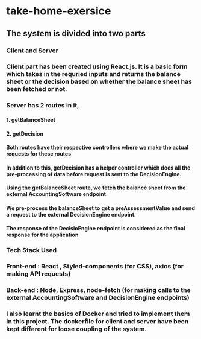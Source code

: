 # take-home-exersice

## The system is divided into two parts
### Client and Server
### Client part has been created using React.js. It is a basic form which takes in the requried inputs and returns the balance sheet or the decision based on whether the balance sheet has been fetched or not.
### Server has 2 routes in it, 
#### 1. getBalanceSheet
#### 2. getDecision
#### Both routes have their respective controllers where we make the actual requests for these routes
#### In addition to this, getDecision has a helper controller which does all the pre-processing of data before request is sent to the DecisionEngine.
#### Using the getBalanceSheet route, we fetch the balance sheet from the external AccountingSoftware endpoint.
#### We pre-process the balanceSheet to get a preAssessmentValue and send a request to the external DecisionEngine endpoint.
#### The response of the DecisioEngine endpoint is considered as the final response for the application


### Tech Stack Used
### Front-end : React , Styled-components (for CSS), axios (for making API requests)
### Back-end : Node, Express, node-fetch (for making calls to the external AccountingSoftware and DecisionEngine endpoints)

### I also learnt the basics of Docker and tried to implement them in this project. The dockerfile for client and server have been kept different for loose coupling of the system.
